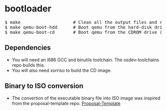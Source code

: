 # bootloader


<pre>
$ make                    # Clean all the output files and re-build them.
$ make qemu-boot-hdd      # Boot qemu from the hard-disk drive (bootlader.bin).
$ make qemu-boot-cd       # Boot qemu from the CDROM drive (mk2018.iso).
</pre>

## Dependencies

* You will need an i686 GCC and binutils toolchain. The osdev-toolchains repo builds this.
* You will also need xorriso to build the CD image.

## Binary to ISO conversion

* The convertion of the executable binary file into ISO image was inspired from the proposal-template repo.
<a href="https://github.com/microkernel2018/proposal-template">Proposal-Template<a> 
